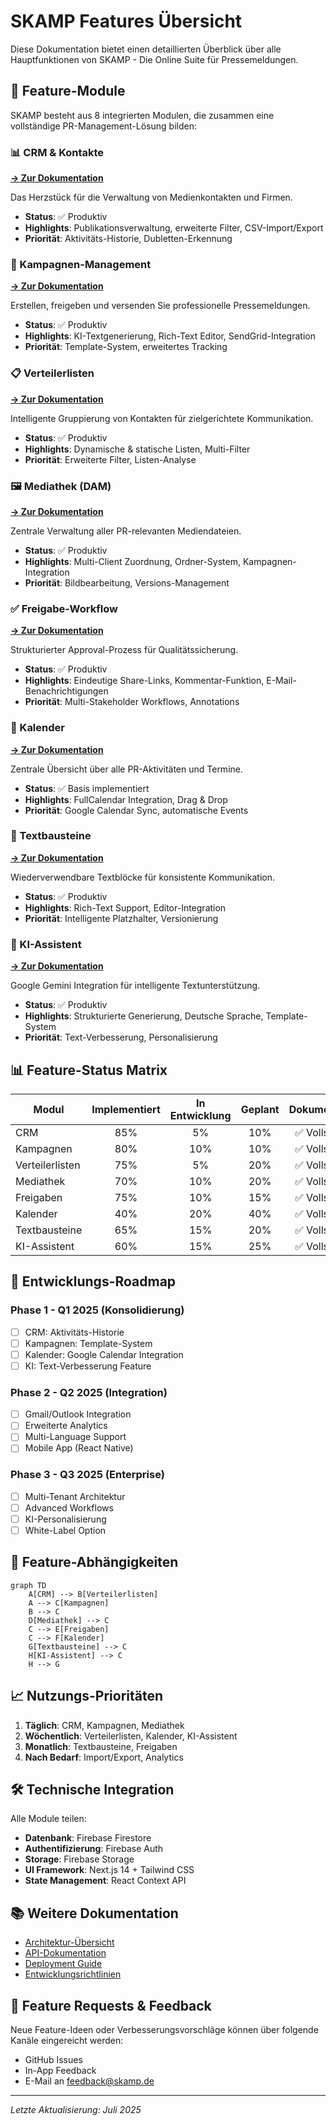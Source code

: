 # SKAMP Features Übersicht

Diese Dokumentation bietet einen detaillierten Überblick über alle Hauptfunktionen von SKAMP - Die Online Suite für Pressemeldungen.

## 🎯 Feature-Module

SKAMP besteht aus 8 integrierten Modulen, die zusammen eine vollständige PR-Management-Lösung bilden:

### 📊 CRM & Kontakte
**[→ Zur Dokumentation](./crm.md)**

Das Herzstück für die Verwaltung von Medienkontakten und Firmen.
- **Status**: ✅ Produktiv
- **Highlights**: Publikationsverwaltung, erweiterte Filter, CSV-Import/Export
- **Priorität**: Aktivitäts-Historie, Dubletten-Erkennung

### 📨 Kampagnen-Management
**[→ Zur Dokumentation](./campaigns.md)**

Erstellen, freigeben und versenden Sie professionelle Pressemeldungen.
- **Status**: ✅ Produktiv
- **Highlights**: KI-Textgenerierung, Rich-Text Editor, SendGrid-Integration
- **Priorität**: Template-System, erweitertes Tracking

### 📋 Verteilerlisten
**[→ Zur Dokumentation](./distribution-lists.md)**

Intelligente Gruppierung von Kontakten für zielgerichtete Kommunikation.
- **Status**: ✅ Produktiv
- **Highlights**: Dynamische & statische Listen, Multi-Filter
- **Priorität**: Erweiterte Filter, Listen-Analyse

### 🖼️ Mediathek (DAM)
**[→ Zur Dokumentation](./media-library.md)**

Zentrale Verwaltung aller PR-relevanten Mediendateien.
- **Status**: ✅ Produktiv
- **Highlights**: Multi-Client Zuordnung, Ordner-System, Kampagnen-Integration
- **Priorität**: Bildbearbeitung, Versions-Management

### ✅ Freigabe-Workflow
**[→ Zur Dokumentation](./approvals.md)**

Strukturierter Approval-Prozess für Qualitätssicherung.
- **Status**: ✅ Produktiv
- **Highlights**: Eindeutige Share-Links, Kommentar-Funktion, E-Mail-Benachrichtigungen
- **Priorität**: Multi-Stakeholder Workflows, Annotations

### 📅 Kalender
**[→ Zur Dokumentation](./calendar.md)**

Zentrale Übersicht über alle PR-Aktivitäten und Termine.
- **Status**: ✅ Basis implementiert
- **Highlights**: FullCalendar Integration, Drag & Drop
- **Priorität**: Google Calendar Sync, automatische Events

### 📝 Textbausteine
**[→ Zur Dokumentation](./boilerplates.md)**

Wiederverwendbare Textblöcke für konsistente Kommunikation.
- **Status**: ✅ Produktiv
- **Highlights**: Rich-Text Support, Editor-Integration
- **Priorität**: Intelligente Platzhalter, Versionierung

### 🤖 KI-Assistent
**[→ Zur Dokumentation](./ai-assistant.md)**

Google Gemini Integration für intelligente Textunterstützung.
- **Status**: ✅ Produktiv
- **Highlights**: Strukturierte Generierung, Deutsche Sprache, Template-System
- **Priorität**: Text-Verbesserung, Personalisierung

## 📊 Feature-Status Matrix

| Modul | Implementiert | In Entwicklung | Geplant | Dokumentation |
|-------|:-------------:|:--------------:|:-------:|:-------------:|
| CRM | 85% | 5% | 10% | ✅ Vollständig |
| Kampagnen | 80% | 10% | 10% | ✅ Vollständig |
| Verteilerlisten | 75% | 5% | 20% | ✅ Vollständig |
| Mediathek | 70% | 10% | 20% | ✅ Vollständig |
| Freigaben | 75% | 10% | 15% | ✅ Vollständig |
| Kalender | 40% | 20% | 40% | ✅ Vollständig |
| Textbausteine | 65% | 15% | 20% | ✅ Vollständig |
| KI-Assistent | 60% | 15% | 25% | ✅ Vollständig |

## 🚀 Entwicklungs-Roadmap

### Phase 1 - Q1 2025 (Konsolidierung)
- [ ] CRM: Aktivitäts-Historie
- [ ] Kampagnen: Template-System
- [ ] Kalender: Google Calendar Integration
- [ ] KI: Text-Verbesserung Feature

### Phase 2 - Q2 2025 (Integration)
- [ ] Gmail/Outlook Integration
- [ ] Erweiterte Analytics
- [ ] Multi-Language Support
- [ ] Mobile App (React Native)

### Phase 3 - Q3 2025 (Enterprise)
- [ ] Multi-Tenant Architektur
- [ ] Advanced Workflows
- [ ] KI-Personalisierung
- [ ] White-Label Option

## 🔗 Feature-Abhängigkeiten

```mermaid
graph TD
    A[CRM] --> B[Verteilerlisten]
    A --> C[Kampagnen]
    B --> C
    D[Mediathek] --> C
    C --> E[Freigaben]
    C --> F[Kalender]
    G[Textbausteine] --> C
    H[KI-Assistent] --> C
    H --> G
```

## 📈 Nutzungs-Prioritäten

1. **Täglich**: CRM, Kampagnen, Mediathek
2. **Wöchentlich**: Verteilerlisten, Kalender, KI-Assistent
3. **Monatlich**: Textbausteine, Freigaben
4. **Nach Bedarf**: Import/Export, Analytics

## 🛠️ Technische Integration

Alle Module teilen:
- **Datenbank**: Firebase Firestore
- **Authentifizierung**: Firebase Auth
- **Storage**: Firebase Storage
- **UI Framework**: Next.js 14 + Tailwind CSS
- **State Management**: React Context API

## 📚 Weitere Dokumentation

- [Architektur-Übersicht](../ARCHITECTURE.md)
- [API-Dokumentation](../API.md)
- [Deployment Guide](../DEPLOYMENT.md)
- [Entwicklungsrichtlinien](../CONTRIBUTING.md)

## 🤝 Feature Requests & Feedback

Neue Feature-Ideen oder Verbesserungsvorschläge können über folgende Kanäle eingereicht werden:
- GitHub Issues
- In-App Feedback
- E-Mail an feedback@skamp.de

---

*Letzte Aktualisierung: Juli 2025*